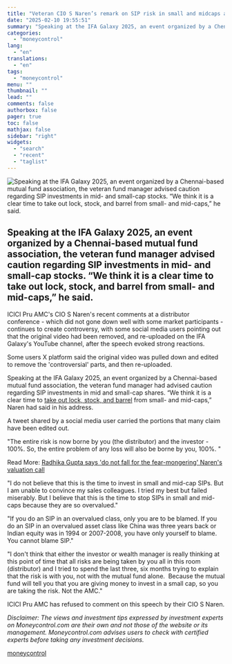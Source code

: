 ```yaml
---
title: "Veteran CIO S Naren’s remark on SIP risk in small and midcaps allegedly deleted, say social media users"
date: "2025-02-10 19:55:51"
summary: "Speaking at the IFA Galaxy 2025, an event organized by a Chennai-based mutual fund association, the veteran fund manager advised caution regarding SIP investments in mid- and small-cap stocks. “We think it is a clear time to take out lock, stock, and barrel from small- and mid-caps,” he said. ICICI..."
categories:
  - "moneycontrol"
lang:
  - "en"
translations:
  - "en"
tags:
  - "moneycontrol"
menu: ""
thumbnail: ""
lead: ""
comments: false
authorbox: false
pager: true
toc: false
mathjax: false
sidebar: "right"
widgets:
  - "search"
  - "recent"
  - "taglist"
---
```


![Speaking at the IFA Galaxy 2025, an event organized by a Chennai-based mutual fund association, the veteran fund manager advised caution regarding SIP investments in mid- and small-cap stocks. “We think it is a clear time to take out lock, stock, and barrel from small- and mid-caps,” he said.](//stat1.moneycontrol.com/mcnews//images/grey_bg.gif "Speaking at the IFA Galaxy 2025, an event organized by a Chennai-based mutual fund association, the veteran fund manager advised caution regarding SIP investments in mid- and small-cap stocks. “We think it is a clear time to take out lock, stock, and barrel from small- and mid-caps,” he said.")

Speaking at the IFA Galaxy 2025, an event organized by a Chennai-based mutual fund association, the veteran fund manager advised caution regarding SIP investments in mid- and small-cap stocks. “We think it is a clear time to take out lock, stock, and barrel from small- and mid-caps,” he said.
-----------------------------------------------------------------------------------------------------------------------------------------------------------------------------------------------------------------------------------------------------------------------------------------------------

 

ICICI Pru AMC's CIO S Naren's recent comments at a distributor conference - which did not gone down well with some market participants - continues to create controversy, with some social media users pointing out that the original video had been removed, and re-uploaded on the IFA Galaxy's YouTube channel, after the speech evoked strong reactions.

Some users X platform said the original video was pulled down and edited to remove the 'controversial' parts, and then re-uploaded.

Speaking at the IFA Galaxy 2025, an event organized by a Chennai-based mutual fund association, the veteran fund manager had advised caution regarding SIP investments in mid and small-cap shares. “We think it is a clear time to [take out lock, stock, and barrel](https://www.moneycontrol.com/news/business/markets/it-is-a-clear-time-to-take-out-lock-stock-and-barrel-from-small-and-mid-cap-s-naren-s-ominous-advice-to-small-and-mid-cap-investors-12935271.html) from small- and mid-caps,” Naren had said in his address.

A tweet shared by a social media user carried the portions that many claim  have been edited out.

"The entire risk is now borne by you (the distributor) and the investor - 100%. So, the entire problem of any loss will also be borne by you, 100%. "

Read More: [Radhika Gupta says 'do not fall for the fear-mongering' Naren's valuation call](https://www.moneycontrol.com/news/business/markets/radhika-gupta-says-do-not-fall-for-the-fear-mongering-after-veteran-fund-manager-s-naren-calls-small-and-mid-cap-valuations-absurd-12935678.html)

"I do not believe that this is the time to invest in small and mid-cap SIPs. But I am unable to convince my sales colleagues. I tried my best but failed miserably. But I believe that this is the time to stop SIPs in small and mid-caps because they are so overvalued."

"If you do an SIP in an overvalued class, only you are to be blamed. If you do an SIP in an overvalued asset class like China was three years back or Indian equity was in 1994 or 2007-2008, you have only yourself to blame. You cannot blame SIP."

"I don't think that either the investor or wealth manager is really thinking at this point of time that all risks are being taken by you all in this room (distributor) and I tried to spend the last three, six months trying to explain that the risk is with you, not with the mutual fund alone.  Because the mutual fund will tell you that you are giving money to invest in a small cap, so you are taking the risk. Not the AMC."

ICICI Pru AMC has refused to comment on this speech by their CIO S Naren.

*Disclaimer: The views and investment tips expressed by investment experts on Moneycontrol.com are their own and not those of the website or its management. Moneycontrol.com advises users to check with certified experts before taking any investment decisions.*

[moneycontrol](https://www.moneycontrol.com/news/business/markets/veteran-cio-s-naren-s-remark-on-sip-risk-in-small-and-midcaps-allegedly-deleted-say-social-media-users-12936001.html)
